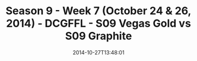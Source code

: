 ---
title: Season 9 - Week 7 (October 24 & 26, 2014) - DCGFFL - S09 Vegas Gold vs S09
  Graphite
teams-score:
- team: _teams/s09-vegas-gold.md
  score: 32
- team: _teams/s09-graphite.md
  score: 12
mvp: Robbie Ladd (Vegas), John Santanella (Graphite)
game-ball: N/A
season: 9
week: 7
date: '2014-10-27T13:48:01'
pageid: season-9-week-7-4470-vs-4458
---